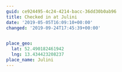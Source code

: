 ```yaml
---
guid: ce924495-4c24-4214-bacc-36dd30b0ab96
title: Checked in at Julini
date: '2019-05-05T16:09:10+00:00'
changed: '2019-09-24T17:45:39+00:00'


place_geo:
  lat: 52.490182461942
  lng: 13.434423208237
place_name: Julini
---
```


